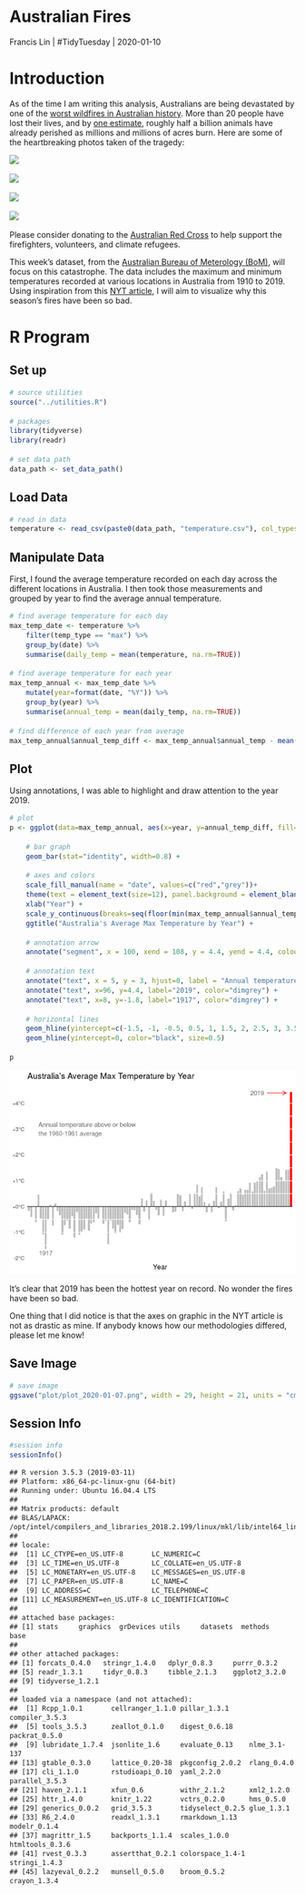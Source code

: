 Australian Fires
================
Francis Lin | \#TidyTuesday |
2020-01-10

# Introduction

As of the time I am writing this analysis, Australians are being
devastated by one of the [worst wildfires in Australian
history](https://en.wikipedia.org/wiki/2019%E2%80%9320_Australian_bushfire_season).
More than 20 people have lost their lives, and by [one
estimate](https://sydney.edu.au/news-opinion/news/2020/01/03/a-statement-about-the-480-million-animals-killed-in-nsw-bushfire.html),
roughly half a billion animals have already perished as millions and
millions of acres burn. Here are some of the heartbreaking photos taken
of the
tragedy:

![](https://static.boredpanda.com/blog/wp-content/uploads/2020/01/5e12de5196b2b_0z50n8fbir841__700.jpg)

![](https://media3.s-nbcnews.com/j/newscms/2020_02/3172851/200106-australia-wildfire-se-1115a_b1ff1a8528b60b2404e60607fc74a0dd.fit-2000w.jpg)

![](https://cdn.theatlantic.com/assets/media/img/photo/2020/01/australia-fires-tk/a23_RTS2XBRD/main_900.jpg)

![](https://cdn.theatlantic.com/assets/media/img/photo/2020/01/australia-fires-tk/a01_RTS2X3HZ/main_900.jpg)

Please consider donating to the [Australian Red
Cross](https://www.redcross.org.au/news-and-media/news/your-donations-in-action)
to help support the firefighters, volunteers, and climate refugees.

This week’s dataset, from the [Australian Bureau of Meterology
(BoM)](http://www.bom.gov.au/?ref=logo), will focus on this catastrophe.
The data includes the maximum and minimum temperatures recorded at
various locations in Australia from 1910 to 2019. Using inspiration from
this [NYT
article](https://www.nytimes.com/interactive/2020/01/02/climate/australia-fires-map.html),
I will aim to visualize why this season’s fires have been so bad.

# R Program

## Set up

``` r
# source utilities
source("../utilities.R")

# packages
library(tidyverse)
library(readr)

# set data path
data_path <- set_data_path()
```

## Load Data

``` r
# read in data
temperature <- read_csv(paste0(data_path, "temperature.csv"), col_types=cols(date = col_date(format="%Y-%m-%d")))
```

## Manipulate Data

First, I found the average temperature recorded on each day across the
different locations in Australia. I then took those measurements and
grouped by year to find the average annual temperature.

``` r
# find average temperature for each day
max_temp_date <- temperature %>%
    filter(temp_type == "max") %>%
    group_by(date) %>% 
    summarise(daily_temp = mean(temperature, na.rm=TRUE))

# find average temperature for each year
max_temp_annual <- max_temp_date %>%
    mutate(year=format(date, "%Y")) %>%
    group_by(year) %>%
    summarise(annual_temp = mean(daily_temp, na.rm=TRUE))

# find difference of each year from average
max_temp_annual$annual_temp_diff <- max_temp_annual$annual_temp - mean(max_temp_annual[which(max_temp_annual$year %in% c(1960, 1961)),]$annual_temp)
```

## Plot

Using annotations, I was able to highlight and draw attention to the
year 2019.

``` r
# plot
p <- ggplot(data=max_temp_annual, aes(x=year, y=annual_temp_diff, fill=factor(ifelse(year==2019,"Highlighted","Normal")))) +
    
    # bar graph
    geom_bar(stat="identity", width=0.8) +
    
    # axes and colors
    scale_fill_manual(name = "date", values=c("red","grey"))+
    theme(text = element_text(size=12), panel.background = element_blank(), panel.grid.major = element_blank(), axis.title.y=element_blank(), axis.text.x=element_blank(), axis.ticks.x=element_blank(), axis.ticks.y=element_blank(), legend.position="none") +
    xlab("Year") + 
    scale_y_continuous(breaks=seq(floor(min(max_temp_annual$annual_temp_diff)), ceiling(max(max_temp_annual$annual_temp_diff)), by=1), labels=function(x) {ifelse(x>=0, paste0("+", x, "°C"), paste0(x, "°C"))}) + 
    ggtitle("Australia's Average Max Temperature by Year") +
    
    # annotation arrow
    annotate("segment", x = 100, xend = 108, y = 4.4, yend = 4.4, colour = "red", size=0.5, alpha=1, arrow=arrow(length = unit(0.1, "inches"))) + 
    
    # annotation text
    annotate("text", x = 5, y = 3, hjust=0, label = "Annual temperature above or below\nthe 1960-1961 average", color="dimgrey") + 
    annotate("text", x=96, y=4.4, label="2019", color="dimgrey") + 
    annotate("text", x=8, y=-1.8, label="1917", color="dimgrey") + 
    
    # horizontal lines
    geom_hline(yintercept=c(-1.5, -1, -0.5, 0.5, 1, 1.5, 2, 2.5, 3, 3.5, 4), color="white", size=0.5) + 
    geom_hline(yintercept=0, color="black", size=0.5)

p
```

![](README_files/figure-gfm/plot-1.png)<!-- -->

It’s clear that 2019 has been the hottest year on record. No wonder the
fires have been so bad.

One thing that I did notice is that the axes on graphic in the NYT
article is not as drastic as mine. If anybody knows how our
methodologies differed, please let me know\!

## Save Image

``` r
# save image
ggsave("plot/plot_2020-01-07.png", width = 29, height = 21, units = "cm", dpi = "retina")
```

## Session Info

``` r
#session info
sessionInfo()
```

    ## R version 3.5.3 (2019-03-11)
    ## Platform: x86_64-pc-linux-gnu (64-bit)
    ## Running under: Ubuntu 16.04.4 LTS
    ## 
    ## Matrix products: default
    ## BLAS/LAPACK: /opt/intel/compilers_and_libraries_2018.2.199/linux/mkl/lib/intel64_lin/libmkl_gf_lp64.so
    ## 
    ## locale:
    ##  [1] LC_CTYPE=en_US.UTF-8       LC_NUMERIC=C              
    ##  [3] LC_TIME=en_US.UTF-8        LC_COLLATE=en_US.UTF-8    
    ##  [5] LC_MONETARY=en_US.UTF-8    LC_MESSAGES=en_US.UTF-8   
    ##  [7] LC_PAPER=en_US.UTF-8       LC_NAME=C                 
    ##  [9] LC_ADDRESS=C               LC_TELEPHONE=C            
    ## [11] LC_MEASUREMENT=en_US.UTF-8 LC_IDENTIFICATION=C       
    ## 
    ## attached base packages:
    ## [1] stats     graphics  grDevices utils     datasets  methods   base     
    ## 
    ## other attached packages:
    ## [1] forcats_0.4.0   stringr_1.4.0   dplyr_0.8.3     purrr_0.3.2    
    ## [5] readr_1.3.1     tidyr_0.8.3     tibble_2.1.3    ggplot2_3.2.0  
    ## [9] tidyverse_1.2.1
    ## 
    ## loaded via a namespace (and not attached):
    ##  [1] Rcpp_1.0.1       cellranger_1.1.0 pillar_1.3.1     compiler_3.5.3  
    ##  [5] tools_3.5.3      zeallot_0.1.0    digest_0.6.18    packrat_0.5.0   
    ##  [9] lubridate_1.7.4  jsonlite_1.6     evaluate_0.13    nlme_3.1-137    
    ## [13] gtable_0.3.0     lattice_0.20-38  pkgconfig_2.0.2  rlang_0.4.0     
    ## [17] cli_1.1.0        rstudioapi_0.10  yaml_2.2.0       parallel_3.5.3  
    ## [21] haven_2.1.1      xfun_0.6         withr_2.1.2      xml2_1.2.0      
    ## [25] httr_1.4.0       knitr_1.22       vctrs_0.2.0      hms_0.5.0       
    ## [29] generics_0.0.2   grid_3.5.3       tidyselect_0.2.5 glue_1.3.1      
    ## [33] R6_2.4.0         readxl_1.3.1     rmarkdown_1.13   modelr_0.1.4    
    ## [37] magrittr_1.5     backports_1.1.4  scales_1.0.0     htmltools_0.3.6 
    ## [41] rvest_0.3.3      assertthat_0.2.1 colorspace_1.4-1 stringi_1.4.3   
    ## [45] lazyeval_0.2.2   munsell_0.5.0    broom_0.5.2      crayon_1.3.4
